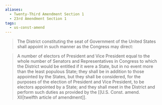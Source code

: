 ```yaml
---
aliases:
  - Twenty-Third Amendment Section 1
  - 23rd Amendment Section 1
tags:
  - us-const-amend
---
```

> The District constituting the seat of Government of the United States shall appoint in such manner as the Congress may direct:

> A number of electors of President and Vice President equal to the whole number of Senators and Representatives in Congress to which the District would be entitled if it were a State, but in no event more than the least populous State; they shall be in addition to those appointed by the States, but they shall be considered, for the purposes of the election of President and Vice President, to be electors appointed by a State; and they shall meet in the District and perform such duties as provided by the [[U.S. Const. amend. XII|twelfth article of amendment]].